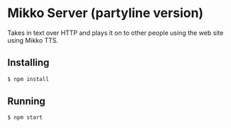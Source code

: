 # Mikko Server (partyline version)

Takes in text over HTTP and plays it on to other people using the web site
using Mikko TTS.

## Installing

```bash
$ npm install
```

## Running

```
$ npm start
```
